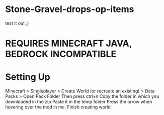 # Stone-Gravel-drops-op-items
test it out ;)

# REQUIRES MINECRAFT JAVA, BEDROCK INCOMPATIBLE
# Setting Up
Minecraft > Singleplayer > Create World (or recreate an existing) > Data Packs > Open Pack Folder
Then press ctrl+n
Copy the folder in which you downloaded in the zip
Paste it in the temp folder
Press the arrow when hovering over the mod in mc.
Finish creating world
